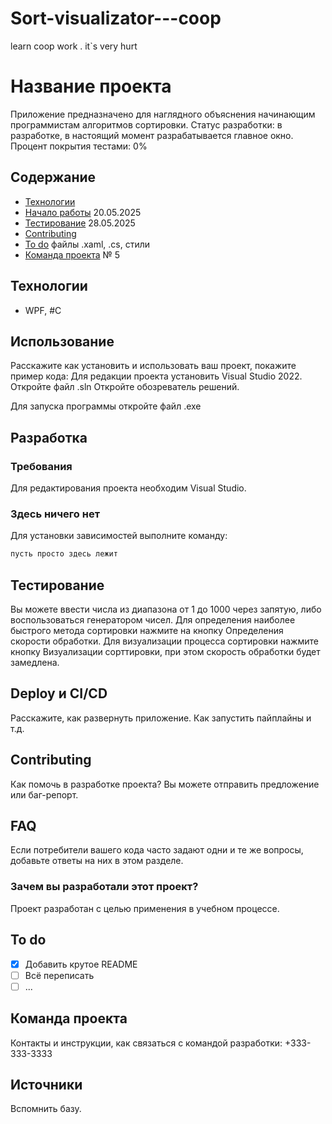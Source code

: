 # Sort-visualizator---coop
learn coop work . it`s very hurt
# Название проекта
Приложение предназначено для наглядного объяснения начинающим программистам алгоритмов сортировки.
Статус разработки: в разработке, в настоящий момент разрабатывается главное окно.
Процент покрытия тестами: 0%

## Содержание
- [Технологии](#технологии)
- [Начало работы](#начало-работы) 20.05.2025
- [Тестирование](#тестирование) 28.05.2025
- [Contributing](#contributing)
- [To do](#to-do) файлы .xaml, .cs, стили
- [Команда проекта](#команда-проекта) № 5

## Технологии
- WPF, #C

## Использование
Расскажите как установить и использовать ваш проект, покажите пример кода:
Для редакции проекта установить Visual Studio 2022.
Откройте файл .sln
Откройте обозреватель решений.

Для запуска программы откройте файл .exe 

## Разработка

### Требования
Для редактирования проекта необходим Visual Studio.

### Здесь ничего нет
Для установки зависимостей выполните команду:
```sh
пусть просто здесь лежит
```

## Тестирование
Вы можете ввести числа из диапазона от 1 до 1000 через запятую, либо воспользоваться генератором чисел.
Для определения наиболее быстрого метода сортировки нажмите на кнопку Определения скорости обработки.
Для визуализации процесса сортировки нажмите кнопку Визуализации сорттировки, при этом скорость обработки будет замедлена.

## Deploy и CI/CD
Расскажите, как развернуть приложение. Как запустить пайплайны и т.д.

## Contributing
Как помочь в разработке проекта? Вы можете отправить предложение или баг-репорт.

## FAQ 
Если потребители вашего кода часто задают одни и те же вопросы, добавьте ответы на них в этом разделе.

### Зачем вы разработали этот проект?
Проект разработан с целью применения в учебном процессе.

## To do
- [x] Добавить крутое README
- [ ] Всё переписать
- [ ] ...

## Команда проекта
Контакты и инструкции, как связаться с командой разработки: +333-333-3333

## Источники
Вспомнить базу.

